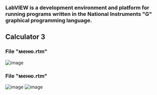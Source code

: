 ### LabVIEW is a development environment and platform for running programs written in the National Instruments "G" graphical programming language.

## Calculator 3



### File "меню.rtm"
![image](https://github.com/user-attachments/assets/40b18094-57e5-4ab8-a5e1-c39e700741d4)



### File "меню.rtm"
![image](https://github.com/user-attachments/assets/39bc075a-9098-4ed8-bd76-5d2e86f86cf0)
![image](https://github.com/user-attachments/assets/75a45d5e-7d7f-4b7f-b37f-3161f05ca152)
